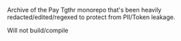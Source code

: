 Archive of the Pay Tgthr monorepo that's been heavily redacted/edited/regexed to protect from PII/Token leakage.

Will not build/compile
